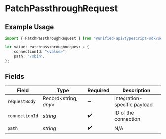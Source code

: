 # PatchPassthroughRequest

## Example Usage

```typescript
import { PatchPassthroughRequest } from "@unified-api/typescript-sdk/sdk/models/operations";

let value: PatchPassthroughRequest = {
    connectionId: "<value>",
    path: "/sbin",
};
```

## Fields

| Field                        | Type                         | Required                     | Description                  |
| ---------------------------- | ---------------------------- | ---------------------------- | ---------------------------- |
| `requestBody`                | Record<string, *any*>        | :heavy_minus_sign:           | integration-specific payload |
| `connectionId`               | *string*                     | :heavy_check_mark:           | ID of the connection         |
| `path`                       | *string*                     | :heavy_check_mark:           | N/A                          |